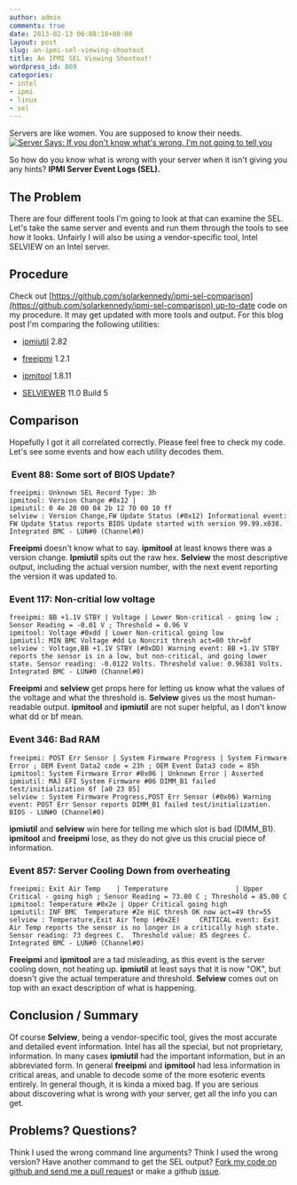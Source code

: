 ```yaml
---
author: admin
comments: true
date: 2013-02-13 06:08:18+00:00
layout: post
slug: an-ipmi-sel-viewing-shootout
title: An IPMI SEL Viewing Shootout!
wordpress_id: 869
categories:
- intel
- ipmi
- linux
- sel
---
```


Servers are like women. You are supposed to know their needs.
[![Server Says: If you don't know what's wrong, I'm not going to tell you](/uploads/server_meme.png)](/uploads/server_meme.png)

So how do you know what is wrong with your server when it isn't giving you any hints? **IPMI Server Event Logs (SEL).**


## The Problem


There are four different tools I'm going to look at that can examine the SEL. Let's take the same server and events and run them through the tools to see how it looks. Unfairly I will also be using a vendor-specific tool, Intel SELVIEW on an Intel server.


## Procedure


Check out [https://github.com/solarkennedy/ipmi-sel-comparison](https://github.com/solarkennedy/ipmi-sel-comparison) up-to-date code on my procedure. It may get updated with more tools and output. For this blog post I'm comparing the following utilities:



	
  * [ipmiutil](http://ipmiutil.sourceforge.net/) 2.82

	
  * [freeipmi](http://www.gnu.org/software/freeipmi/) 1.2.1

	
  * [ipmitool](http://ipmitool.sourceforge.net/) 1.8.11

	
  * [SELVIEWER](http://www.intel.com/support/motherboards/server/sb/CS-031911.htm) 11.0 Build 5




## Comparison


Hopefully I got it all correlated correctly. Please feel free to check my code. Let's see some events and how each utility decodes them.


###  Event 88: Some sort of BIOS Update?



    
    freeipmi: Unknown SEL Record Type: 3h
    ipmitool: Version Change #0x12 | 
    ipmiutil: 0 4e 20 00 04 2b 12 70 00 10 ff 
    selview : Version Change,FW Update Status (#0x12) Informational event: FW Update Status reports BIOS Update started with version 99.99.x038. Integrated BMC - LUN#0 (Channel#0)


**Freeipmi** doesn't know what to say. **ipmitool** at least knows there was a version change. **Ipmiutil** spits out the raw hex. **Selview** the most descriptive output, including the actual version number, with the next event reporting the version it was updated to.


### Event 117: Non-critial low voltage



    
    freeipmi: BB +1.1V STBY | Voltage | Lower Non-critical - going low ; Sensor Reading = -0.01 V ; Threshold = 0.96 V
    ipmitool: Voltage #0xdd | Lower Non-critical going low 
    ipmiutil: MIN BMC Voltage #dd Lo Noncrit thresh act=00 thr=bf
    selview : Voltage,BB +1.1V STBY (#0xDD) Warning event: BB +1.1V STBY reports the sensor is in a low, but non-critical, and going lower state. Sensor reading: -0.0122 Volts. Threshold value: 0.96381 Volts. Integrated BMC - LUN#0 (Channel#0)


**Freeipmi** and **selview** get props here for letting us know what the values of the voltage and what the threshold is. **Selview** gives us the most human-readable output. **ipmitool** and **ipmiutil** are not super helpful, as I don't know what dd or bf mean.


### Event 346: Bad RAM



    
    freeipmi: POST Err Sensor | System Firmware Progress | System Firmware Error ; OEM Event Data2 code = 23h ; OEM Event Data3 code = 85h
    ipmitool: System Firmware Error #0x06 | Unknown Error | Asserted
    ipmiutil: MAJ EFI System Firmware #06 DIMM_B1 failed test/initialization 6f [a0 23 85]
    selview : System Firmware Progress,POST Err Sensor (#0x06) Warning event: POST Err Sensor reports DIMM_B1 failed test/initialization. BIOS - LUN#0 (Channel#0)


**ipmiutil** and **selview** win here for telling me which slot is bad (DIMM_B1). **ipmitool** and **freeipmi** lose, as they do not give us this crucial piece of information.


### Event 857: Server Cooling Down from overheating



    
    freeipmi: Exit Air Temp    | Temperature                 | Upper Critical - going high ; Sensor Reading = 73.00 C ; Threshold = 85.00 C
    ipmitool: Temperature #0x2e | Upper Critical going high
    ipmiutil: INF BMC  Temperature #2e HiC thresh OK now act=49 thr=55
    selview : Temperature,Exit Air Temp (#0x2E)     CRITICAL event: Exit Air Temp reports the sensor is no longer in a critically high state.  Sensor reading: 73 degrees C.  Threshold value: 85 degrees C.        Integrated BMC - LUN#0 (Channel#0)


**Freeipmi** and **ipmitool** are a tad misleading, as this event is the server cooling down, not heating up. **ipmiutil** at least says that it is now "OK", but doesn't give the actual temperature and threshold. **Selview** comes out on top with an exact description of what is happening.


## Conclusion / Summary


Of course **Selview**, being a vendor-specific tool, gives the most accurate and detailed event information. Intel has all the special, but not proprietary, information. In many cases **ipmiutil** had the important information, but in an abbreviated form. In general **freeipmi** and **ipmitool** had less information in critical areas, and unable to decode some of the more esoteric events entirely. In general though, it is kinda a mixed bag. If you are serious about discovering what is wrong with your server, get all the info you can get.


## Problems? Questions?


Think I used the wrong command line arguments? Think I used the wrong version? Have another command to get the SEL output? [Fork my code on github and send me a pull reques](https://github.com/solarkennedy/ipmi-sel-comparison)t or make a github [issue](https://github.com/solarkennedy/ipmi-sel-comparison/issues).
